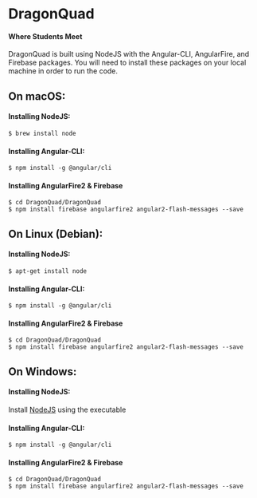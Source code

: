 # DragonQuad #
#### Where Students Meet ####

DragonQuad is built using NodeJS with the Angular-CLI, AngularFire, and Firebase packages.
You will need to install these packages on your local machine in order to run the code.

## On macOS: ## 
#### Installing NodeJS: ####
```
$ brew install node
```
#### Installing Angular-CLI: ####
```
$ npm install -g @angular/cli
```
#### Installing AngularFire2 & Firebase ####
```
$ cd DragonQuad/DragonQuad
$ npm install firebase angularfire2 angular2-flash-messages --save
```

## On Linux (Debian): ##
#### Installing NodeJS: ####
```
$ apt-get install node
```
#### Installing Angular-CLI: ####
```
$ npm install -g @angular/cli
```
#### Installing AngularFire2 & Firebase ####
```
$ cd DragonQuad/DragonQuad
$ npm install firebase angularfire2 angular2-flash-messages --save
```

## On Windows: ##
#### Installing NodeJS: ####
Install [NodeJS](https://nodejs.org/en/download/) using the executable
#### Installing Angular-CLI: ####
```
$ npm install -g @angular/cli
```
#### Installing AngularFire2 & Firebase ####
```
$ cd DragonQuad/DragonQuad
$ npm install firebase angularfire2 angular2-flash-messages --save
```
